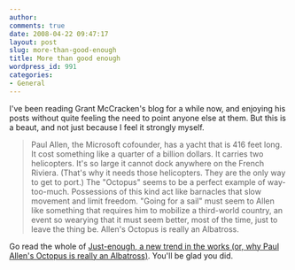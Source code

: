 ```yaml
---
author:
comments: true
date: 2008-04-22 09:47:17
layout: post
slug: more-than-good-enough
title: More than good enough
wordpress_id: 991
categories:
- General
---
```


I've been reading Grant McCracken's blog for a while now, and enjoying his posts without quite feeling the need to point anyone else at them. But this is a beaut, and not just because I feel it strongly myself.

> Paul Allen, the Microsoft cofounder, has a yacht that is 416 feet long.  It cost something like a quarter of a billion dollars.  It carries two helicopters.  It's so large it cannot dock anywhere on the French Riviera.  (That's why it needs those helicopters.  They are the only way to get to port.)  The "Octopus" seems to be a perfect example of way-too-much.  Possessions of this kind act like barnacles that slow movement and limit freedom.  "Going for a sail" must seem to Allen like something that requires him to mobilize a third-world country, an event so wearying that it must seem better, most of the time, just to leave the thing be.  Allen's Octopus is really an Albatross. 

Go read the whole of [Just-enough, a new trend in the works (or, why Paul Allen's Octopus is really an Albatross)](http://www.cultureby.com/trilogy/2008/04/just-enough-a-n.html). You'll be glad you did.
